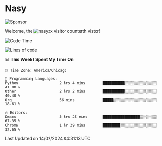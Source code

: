 # Nasy

<!--
<p align="center">
<img height="200" src="https://github-readme-stats.vercel.app/api?username=nasyxx&count_private=true&show_icons=true&theme=dracula&include_all_commits=true"/>
<img height="200" src="https://github-readme-stats.vercel.app/api/top-langs/?username=nasyxx&theme=dracula&hide=html,jupyter+notebook&count_private=true&show_icons=true"/>
</p>

  
----------------
-->

![Sponsor](https://img.shields.io/static/v1.svg?label=Sponsor&message=%E2%9D%A4&logo=GitHub&style=flat&color=pink)
 
Welcome, the ![nasyxx visitor counter](https://count.getloli.com/get/@nasyxx?theme=rule34)th vistor!
 
<!--START_SECTION:waka-->
![Code Time](http://img.shields.io/badge/Code%20Time-4%2C290%20hrs%209%20mins-blue)

![Lines of code](https://img.shields.io/badge/From%20Hello%20World%20I%27ve%20Written-6.3%20million%20lines%20of%20code-blue)

📊 **This Week I Spent My Time On** 

```text
🕑︎ Time Zone: America/Chicago

💬 Programming Languages: 
Python                   2 hrs 4 mins        ██████████░░░░░░░░░░░░░░░   41.00 % 
Other                    2 hrs 2 mins        ██████████░░░░░░░░░░░░░░░   40.40 % 
Org                      56 mins             █████░░░░░░░░░░░░░░░░░░░░   18.61 % 

🔥 Editors: 
Emacs                    3 hrs 25 mins       █████████████████░░░░░░░░   67.35 % 
Chrome                   1 hr 39 mins        ████████░░░░░░░░░░░░░░░░░   32.65 % 
```


 Last Updated on 14/02/2024 04:31:13 UTC
<!--END_SECTION:waka-->

<!-- ![visitors](https://visitor-badge.laobi.icu/badge?page_id=nasyxx.nasyxx) -->
